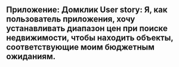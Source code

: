 ﻿**Приложение: Домклик
User story: Я, как пользователь приложения,
хочу устанавливать диапазон цен при поиске недвижимости,
чтобы находить объекты, соответствующие моим бюджетным ожиданиям.**
-------------------------------------------------------------------

